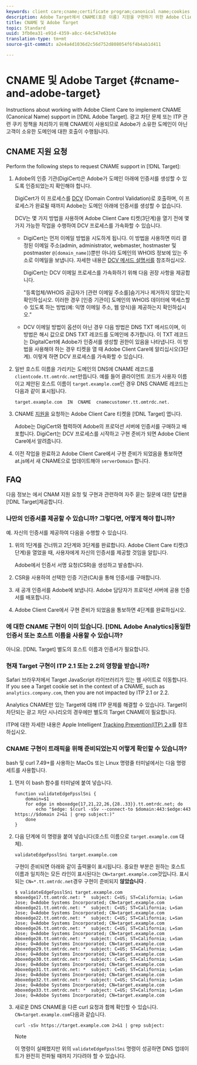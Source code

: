 ```yaml
---
keywords: client care;cname;certificate program;canonical name;cookies;certificate;amc;adobe managed certificate;digicert;domain control validation;dcv
description: Adobe Target에서 CNAME(표준 이름) 지원을 구현하기 위한 Adobe Client Care 작업 정보입니다.
title: CNAME 및 Adobe Target
topic: Standard
uuid: 3fb0ea31-e91d-4359-a8cc-64c547e6314e
translation-type: tm+mt
source-git-commit: a2e4a4d1036d2c56d752d808054f6f4b4ab1d411

---
```



# CNAME 및 Adobe Target {#cname-and-adobe-target}

Instructions about working with Adobe Client Care to implement CNAME (Canonical Name) support in [!DNL Adobe Target]. 광고 차단 문제 또는 ITP 관련 쿠키 정책을 처리하기 위해 CNAME이 사용되므로 Adobe가 소유한 도메인이 아닌 고객이 소유한 도메인에 대한 호출이 수행됩니다.

## CNAME 지원 요청

Perform the following steps to request CNAME support in [!DNL Target]:

1. Adobe의 인증 기관(DigiCert)은 Adobe가 도메인 아래에 인증서를 생성할 수 있도록 인증되었는지 확인해야 합니다.

   DigiCert가 이 프로세스를 [DCV](https://docs.digicert.com/manage-certificates/dv-certificate-enrollment/domain-control-validation-dcv-methods/) (Domain Control Validation)로 호출하며, 이 프로세스가 완료될 때까지 Adobe는 도메인 아래에 인증서를 생성할 수 없습니다.

   DCV는 몇 가지 방법을 사용하며 Adobe Client Care 티켓(3단계)을 열기 전에 몇 가지 가능한 작업을 수행하여 DCV 프로세스를 가속화할 수 있습니다.

   * DigiCert는 먼저 이메일 방법을 시도하게 됩니다. 이 방법을 사용하면 미리 결정된 이메일 주소(admin, administrator, webmaster, hostmaster 및 postmaster `@[domain_name]`)뿐만 아니라 도메인의 WHOIS 정보에 있는 주소로 이메일을 보냅니다. 자세한 내용은 [DCV 메서드 설명서를](https://docs.digicert.com/manage-certificates/dv-certificate-enrollment/domain-control-validation-dcv-methods/) 참조하십시오.

      DigiCert는 DCV 이메일 프로세스를 가속화하기 위해 다음 권장 사항을 제공합니다.

      "등록업체/WHOIS 공급자가 [관련 이메일 주소를]숨기거나 제거하지 않았는지 확인하십시오. 이러한 경우 [인증 기관이] 도메인의 WHOIS 데이터에 액세스할 수 있도록 하는 방법(예: 익명 이메일 주소, 웹 양식)을 제공하는지 확인하십시오."

   * DCV 이메일 방법이 옵션이 아닌 경우 다음 방법은 DNS TXT 메서드이며, 이 방법은 해시 값으로 DNS TXT 레코드를 도메인에 추가합니다. 이 TXT 레코드는 DigitalCert에 Adobe가 인증서를 생성할 권한이 있음을 나타냅니다. 이 방법을 사용해야 하는 경우 티켓을 열 때 Adobe Client Care에 알리십시오(3단계). 이렇게 하면 DCV 프로세스를 가속화할 수 있습니다.

1. 일반 호스트 이름을 가리키는 도메인의 DNS에 CNAME 레코드를 `clientcode.tt.omtrdc.net`만듭니다. 예를 들어 클라이언트 코드가 사용자 이름이고 제안된 호스트 이름이 `target.example.com`인 경우 DNS CNAME 레코드는 다음과 같이 표시됩니다.

   ```
   target.example.com  IN  CNAME  cnamecustomer.tt.omtrdc.net.
   ```

1. CNAME [지원을](https://docs.adobe.com/content/help/en/target/using/cmp-resources-and-contact-information.html#reference_ACA3391A00EF467B87930A450050077C) 요청하는 Adobe Client Care 티켓을 [!DNL Target] 엽니다.

   Adobe는 DigiCert와 협력하여 Adobe의 프로덕션 서버에 인증서를 구매하고 배포합니다. DigiCert는 DCV 프로세스를 시작하고 구현 준비가 되면 Adobe Client Care에서 알려줍니다.

1. 이전 작업을 완료하고 Adobe Client Care에서 구현 준비가 되었음을 통보하면 at.js에서 새 CNAME으로 업데이트해야 `serverDomain` 합니다.

## FAQ

다음 정보는 에서 CNAM 지원 요청 및 구현과 관련하여 자주 묻는 질문에 대한 답변을 [!DNL Target]제공합니다.

### 나만의 인증서를 제공할 수 있습니까? 그렇다면, 어떻게 해야 합니까?

예. 자신의 인증서를 제공하여 다음을 수행할 수 있습니다.

1. 위의 1단계를 건너뛰고 2단계와 3단계를 완료합니다. Adobe Client Care 티켓(3단계)을 열었을 때, 사용자에게 자신의 인증서를 제공할 것임을 알립니다.

   Adobe에서 인증서 서명 요청(CSR)을 생성하고 발송합니다.

1. CSR을 사용하여 선택한 인증 기관(CA)을 통해 인증서를 구매합니다.

1. 새 공개 인증서를 Adobe에 보냅니다. Adobe 담당자가 프로덕션 서버에 공용 인증서를 배포합니다.

1. Adobe Client Care에서 구현 준비가 되었음을 통보하면 4단계를 완료하십시오.

### 에 대한 CNAME 구현이 이미 있습니다. [!DNL Adobe Analytics]동일한 인증서 또는 호스트 이름을 사용할 수 있습니까?

아니요. [!DNL Target] 별도의 호스트 이름과 인증서가 필요합니다.

### 현재 Target 구현이 ITP 2.1 또는 2.2의 영향을 받습니까?

Safari 브라우저에서 Target JavaScript 라이브러리가 있는 웹 사이트로 이동합니다. If you see a Target cookie set in the context of a CNAME, such as `analytics.company.com`, then you are not impacted by ITP 2.1 or 2.2.

Analytics CNAME만 있는 Target에 대해 ITP 문제를 해결할 수 있습니다. Target이 차단되는 광고 차단 시나리오의 경우에만 별도의 Target CNAME이 필요합니다.

ITP에 대한 자세한 내용은 Apple Intelligent [Tracking Prevention(ITP) 2.x](/help/c-implementing-target/c-considerations-before-you-implement-target/c-privacy/apple-itp-2x.md)를 참조하십시오.

### CNAME 구현이 트래픽을 위해 준비되었는지 어떻게 확인할 수 있습니까?

bash 및 curl 7.49+를 사용하는 MacOs 또는 Linux 명령줄 터미널에서는 다음 명령 세트를 사용합니다.

1. 먼저 이 bash 함수를 터미널에 붙여 넣습니다.

   ```
   function validateEdgeFpsslSni {
       domain=$1
       for edge in mboxedge{17,21,22,26,{28..33}}.tt.omtrdc.net; do
           echo "$edge: $(curl -sSv --connect-to $domain:443:$edge:443 https://$domain 2>&1 | grep subject:)"
       done
   }
   ```

1. 다음 단계에 이 명령을 붙여 넣습니다(호스트 이름으로 `target.example.com` 대체).

   ```
   validateEdgeFpsslSni target.example.com
   ```

   구현이 준비되면 아래와 같이 출력물이 표시됩니다. 중요한 부분은 원하는 호스트 이름과 일치하는 모든 라인이 표시된다는 `CN=target.example.com`것입니다. 표시되는 `CN=*.tt.omtrdc.net`경우 구현이 준비되지 **않았습니다** .

   ```
   $ validateEdgeFpsslSni target.example.com
   mboxedge17.tt.omtrdc.net: *  subject: C=US; ST=California; L=San Jose; O=Adobe Systems Incorporated; CN=target.example.com
   mboxedge21.tt.omtrdc.net: *  subject: C=US; ST=California; L=San Jose; O=Adobe Systems Incorporated; CN=target.example.com
   mboxedge22.tt.omtrdc.net: *  subject: C=US; ST=California; L=San Jose; O=Adobe Systems Incorporated; CN=target.example.com
   mboxedge26.tt.omtrdc.net: *  subject: C=US; ST=California; L=San Jose; O=Adobe Systems Incorporated; CN=target.example.com
   mboxedge28.tt.omtrdc.net: *  subject: C=US; ST=California; L=San Jose; O=Adobe Systems Incorporated; CN=target.example.com
   mboxedge29.tt.omtrdc.net: *  subject: C=US; ST=California; L=San Jose; O=Adobe Systems Incorporated; CN=target.example.com
   mboxedge30.tt.omtrdc.net: *  subject: C=US; ST=California; L=San Jose; O=Adobe Systems Incorporated; CN=target.example.com
   mboxedge31.tt.omtrdc.net: *  subject: C=US; ST=California; L=San Jose; O=Adobe Systems Incorporated; CN=target.example.com
   mboxedge32.tt.omtrdc.net: *  subject: C=US; ST=California; L=San Jose; O=Adobe Systems Incorporated; CN=target.example.com
   mboxedge33.tt.omtrdc.net: *  subject: C=US; ST=California; L=San Jose; O=Adobe Systems Incorporated; CN=target.example.com
   ```

1. 새로운 DNS CNAME을 다른 curl 요청과 함께 확인할 수 있습니다. `CN=target.example.com`다음과 같습니다.

   ```
   curl -sSv https://target.example.com 2>&1 | grep subject:
   ```

   >[!NOTE]
   >
   >이 명령이 실패했지만 위의 `validateEdgeFpsslSni` 명령이 성공하면 DNS 업데이트가 완전히 전파될 때까지 기다려야 할 수 있습니다.
